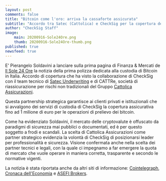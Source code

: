 ```yaml
---
layout: post
comments: false
title: "Bitcoin come l'oro: arriva la cassaforte assicurata"
subtitle: "Accordo tra Satec (Cattolica) e CheckSig per la copertura dei rischi"
author: "CheckSig Staff"
image:
    main: 20200916-Sole24Ore.png
    thumb: 20200916-Sole24Ore-thumb.png
published: true
newsfeed: true
---
```


E' Pierangelo Soldavini a lanciare sulla prima pagina di Finanza & Mercati de [Il Sole 24 Ore](https://www.ilsole24ore.com/art/bitcoin-come-l-oro-arriva-prima-assicurazione-criptovalute-ADF7pYp) la notizia della prima polizza dedicata alla custodia di Bitcoin in Italia. Accordo di copertura che ha visto la collaborazione di CheckSig con il team tecnico di [Satec Underwriting](www.satecunderwriting.eu) e di CATTRe, società di riassicurazione per rischi non tradizionali del Gruppo [Cattolica Assicurazioni](www.cattolica.it).

Questa partnership strategica garantisce ai clienti privati e istituzionali che si avvalgono dei servizi di custodia di CheckSig la copertura assicurativa fino ad 1 milione di euro per le operazioni di prelievo dei bitcoin. 

Come ha evidenziato Soldavini, il mercato delle cryptovalute è offuscato da paradigmi di sicurezza mai pubblici o documentati, ed è per questo soggetto a frodi e scandali. La scelta di Cattolica Assicurazioni come partner strategico evidenzia la volontà di CheckSig di posizionarsi leader per professionalità e sicurezza. Visione confermata anche nella scelta dei partner tecnici e legali, con la quale ci impegnamo a far emergere la quota di mercato che vuole operare in maniera corretta, trasparente e secondo le normative vigenti.

La notizia è stata riportata anche da altri siti di informazione: [Cointelegraph](https://it.cointelegraph.com/news/cattolica-assicurazioni-prima-polizza-dedicata-a-bitcoin), [Cronaca dell'Economia](https://www.cronacadelleconomia.it/2020/09/17/cattolica-la-polizza-per-criptovalute/) e [ASEFI Brokers](https://www.asefibrokers.com/notizie/cattolica-lancia-la-polizza-la-custodia-di-bitcoin).
